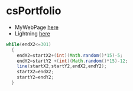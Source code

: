 # csPortfolio
* MyWebPage [here](https://baileym13.github.io/webPage/dogPage/)
* Lightning [here](https://baileym13.github.io/lightning2/)

```Java
while(endX2<=301)
  {
    endX2=startX2+(int)(Math.random()*15)-5;
    endY2=startY2 +(int)(Math.random()*15)-12;
    line(startX2,startY2,endX2,endY2);
    startX2=endX2;
    startY2=endY2;
  }
```
